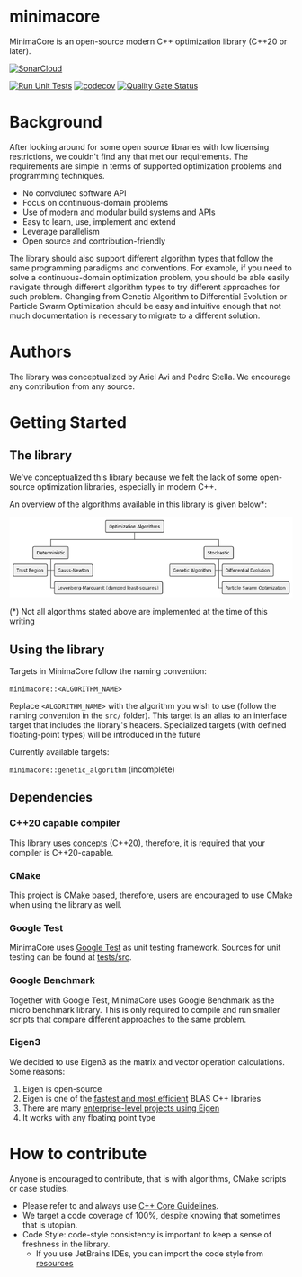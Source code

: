 # minimacore

MinimaCore is an open-source modern C++ optimization library (C++20 or later).

[![SonarCloud](https://sonarcloud.io/images/project_badges/sonarcloud-black.svg)](https://sonarcloud.io/summary/new_code?id=ariel-avi_minimacore)

[![Run Unit Tests](https://github.com/ariel-avi/minimacore/actions/workflows/tests.yml/badge.svg)](https://github.com/ariel-avi/minimacore/actions/workflows/tests.yml)
[![codecov](https://codecov.io/gh/ariel-avi/minimacore/graph/badge.svg?token=NGQBJPUWMB)](https://codecov.io/gh/ariel-avi/minimacore)
[![Quality Gate Status](https://sonarcloud.io/api/project_badges/measure?project=ariel-avi_minimacore&metric=alert_status)](https://sonarcloud.io/summary/new_code?id=ariel-avi_minimacore)

# Background

After looking around for some open source libraries with low licensing restrictions, we couldn't find any that met our requirements. The
requirements are simple in terms of supported optimization problems and programming techniques.

- No convoluted software API
- Focus on continuous-domain problems
- Use of modern and modular build systems and APIs
- Easy to learn, use, implement and extend
- Leverage parallelism
- Open source and contribution-friendly

The library should also support different algorithm types that follow the same programming paradigms and conventions. For example, if you
need to solve a continuous-domain optimization problem, you should be able easily navigate through different algorithm types to try 
different approaches for such problem. Changing from Genetic Algorithm to Differential Evolution or Particle Swarm Optimization should be
easy and intuitive enough that not much documentation is necessary to migrate to a different solution.

# Authors

The library was conceptualized by Ariel Avi and Pedro Stella. We encourage any contribution from any source.

# Getting Started

## The library

We've conceptualized this library because we felt the lack of some open-source optimization libraries, especially in
modern C++.

An overview of the algorithms available in this library is given below*:

![](resources/algorithms_organogram.png)

(*) Not all algorithms stated above are implemented at the time of this writing

## Using the library

Targets in MinimaCore follow the naming convention:

`minimacore::<ALGORITHM_NAME>`

Replace `<ALGORITHM_NAME>` with the algorithm you wish to use (follow the naming convention in the `src/` folder). This
target is an alias to an interface target that includes the library's headers. Specialized targets (with defined
floating-point types) will be introduced in the future

Currently available targets:

`minimacore::genetic_algorithm` (incomplete)

## Dependencies

### C++20 capable compiler

This library uses [concepts](https://en.cppreference.com/w/cpp/language/constraints) (C++20), therefore, it is required
that your compiler is C++20-capable.

### CMake

This project is CMake based, therefore, users are encouraged to use CMake when using the library as well.

### Google Test

MinimaCore uses [Google Test](https://github.com/google/googletest) as unit testing framework. Sources for unit testing
can be found at [tests/src](tests/src).

### Google Benchmark

Together with Google Test, MinimaCore uses Google Benchmark as the micro benchmark library. This is only required to
compile and run smaller scripts that compare different approaches to the same problem.

### Eigen3

We decided to use Eigen3 as the matrix and vector operation calculations. Some reasons:

1. Eigen is open-source
2. Eigen is one of the [fastest and most efficient](https://eigen.tuxfamily.org/index.php?title=Benchmark) BLAS C++
   libraries
3. There are many
   [enterprise-level projects using Eigen](https://eigen.tuxfamily.org/index.php?title=Main_Page#Projects_using_Eigen)
4. It works with any floating point type

# How to contribute

Anyone is encouraged to contribute, that is with algorithms, CMake scripts or case studies.

- Please refer to and always use [C++ Core Guidelines](https://isocpp.github.io/CppCoreGuidelines/CppCoreGuidelines).
- We target a code coverage of 100%, despite knowing that sometimes that is utopian.
- Code Style: code-style consistency is important to keep a sense of freshness in the library.
    - If you use JetBrains IDEs, you can import the code style from [resources](resources/minimacore-code-style.xml)